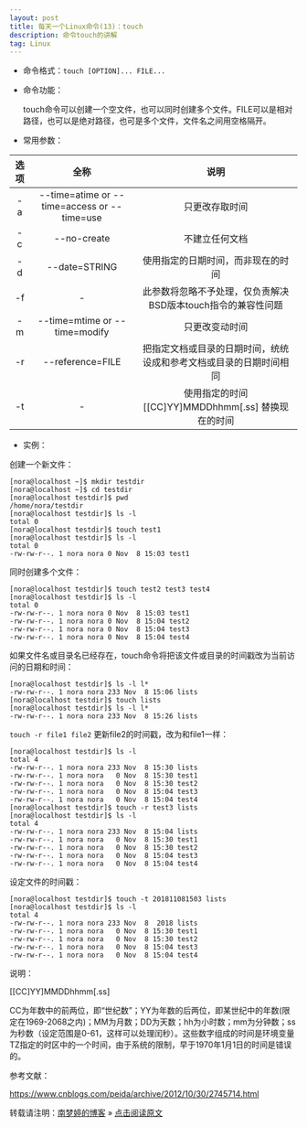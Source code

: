 ```yaml
---
layout: post
title: 每天一个Linux命令(13)：touch  
description: 命令touch的讲解  
tag: Linux
---
```


* 命令格式：`touch [OPTION]... FILE...`  

* 命令功能：  
   
   touch命令可以创建一个空文件，也可以同时创建多个文件。FILE可以是相对路径，也可以是绝对路径，也可是多个文件，文件名之间用空格隔开。  

* 常用参数：  

|选项|全称|说明|
|:--:|:--:|:--:|
|-a|--time=atime or --time=access or --time=use|只更改存取时间|
|-c|--no-create        |不建立任何文档|
|-d|--date=STRING      |使用指定的日期时间，而非现在的时间|
|-f|-                  |此参数将忽略不予处理，仅负责解决BSD版本touch指令的兼容性问题|
|-m|--time=mtime or --time=modify|只更改变动时间|
|-r|--reference=FILE   |把指定文档或目录的日期时间，统统设成和参考文档或目录的日期时间相同|
|-t|-               |使用指定的时间 [[CC]YY]MMDDhhmm[.ss] 替换现在的时间|

* 实例：  

创建一个新文件：  

```
[nora@localhost ~]$ mkdir testdir
[nora@localhost ~]$ cd testdir
[nora@localhost testdir]$ pwd
/home/nora/testdir
[nora@localhost testdir]$ ls -l
total 0
[nora@localhost testdir]$ touch test1
[nora@localhost testdir]$ ls -l
total 0
-rw-rw-r--. 1 nora nora 0 Nov  8 15:03 test1
```

同时创建多个文件：  

```
[nora@localhost testdir]$ touch test2 test3 test4
[nora@localhost testdir]$ ls -l
total 0
-rw-rw-r--. 1 nora nora 0 Nov  8 15:03 test1
-rw-rw-r--. 1 nora nora 0 Nov  8 15:04 test2
-rw-rw-r--. 1 nora nora 0 Nov  8 15:04 test3
-rw-rw-r--. 1 nora nora 0 Nov  8 15:04 test4
```

如果文件名或目录名已经存在，touch命令将把该文件或目录的时间戳改为当前访问的日期和时间：  

```
[nora@localhost testdir]$ ls -l l*
-rw-rw-r--. 1 nora nora 233 Nov  8 15:06 lists
[nora@localhost testdir]$ touch lists
[nora@localhost testdir]$ ls -l l*
-rw-rw-r--. 1 nora nora 233 Nov  8 15:26 lists
```

`touch -r file1 file2` 更新file2的时间戳，改为和file1一样：  

```
[nora@localhost testdir]$ ls -l
total 4
-rw-rw-r--. 1 nora nora 233 Nov  8 15:30 lists
-rw-rw-r--. 1 nora nora   0 Nov  8 15:30 test1
-rw-rw-r--. 1 nora nora   0 Nov  8 15:30 test2
-rw-rw-r--. 1 nora nora   0 Nov  8 15:04 test3
-rw-rw-r--. 1 nora nora   0 Nov  8 15:04 test4
[nora@localhost testdir]$ touch -r test3 lists
[nora@localhost testdir]$ ls -l
total 4
-rw-rw-r--. 1 nora nora 233 Nov  8 15:04 lists
-rw-rw-r--. 1 nora nora   0 Nov  8 15:30 test1
-rw-rw-r--. 1 nora nora   0 Nov  8 15:30 test2
-rw-rw-r--. 1 nora nora   0 Nov  8 15:04 test3
-rw-rw-r--. 1 nora nora   0 Nov  8 15:04 test4
```

设定文件的时间戳：  

```
[nora@localhost testdir]$ touch -t 201811081503 lists
[nora@localhost testdir]$ ls -l
total 4
-rw-rw-r--. 1 nora nora 233 Nov  8  2018 lists
-rw-rw-r--. 1 nora nora   0 Nov  8 15:30 test1
-rw-rw-r--. 1 nora nora   0 Nov  8 15:30 test2
-rw-rw-r--. 1 nora nora   0 Nov  8 15:04 test3
-rw-rw-r--. 1 nora nora   0 Nov  8 15:04 test4
```

说明：  

[[CC]YY]MMDDhhmm[.ss]  

CC为年数中的前两位，即“世纪数”；YY为年数的后两位，即某世纪中的年数(限定在1969-2068之内)；MM为月数；DD为天数；hh为小时数；mm为分钟数；ss为秒数（设定范围是0-61，这样可以处理闰秒）。这些数字组成的时间是环境变量TZ指定的时区中的一个时间，由于系统的限制，早于1970年1月1日的时间是错误的。  

参考文献：  

https://www.cnblogs.com/peida/archive/2012/10/30/2745714.html  

转载请注明：[南梦婷的博客](https://norah2.github.io) » [点击阅读原文](https://norah2.github.io/2019/11/Linux13/)   

<!--以下是本文用到的链接-->  

